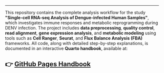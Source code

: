 
---

This repository contains the complete analysis workflow for the study **"Single-cell RNA-seq Analysis of Dengue-infected Human Samples"**, which investigates immune responses and metabolic reprogramming during DENV infection. The project includes **data preprocessing**, **quality control**, **read alignment**, **gene expression analysis**, and **metabolic modeling** using tools such as **Cell Ranger**, **Seurat**, and **Flux Balance Analysis (FBA)** frameworks. All code, along with detailed step-by-step explanations, is documented in an interactive **Quarto handbook**, available at:

👉 **[GitHub Pages Handbook](https://combatdengue.github.io/Temp/)**
---

